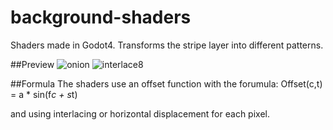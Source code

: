 # background-shaders
Shaders made in Godot4. Transforms the stripe layer into different patterns.

##Preview
![onion][]
![interlace8][]

##Formula
The shaders use an offset function with the forumula:
Offset(c,t) = a * sin(f*c + s*t)

and using interlacing or horizontal displacement for each pixel.

[onion]: https://github.com/nz-max/background-shaders/blob/main/preview/onion.webp
[interlace8]: https://github.com/nz-max/background-shaders/blob/main/preview/interlace8.webp


